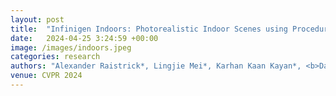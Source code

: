 ```yaml
---
layout: post
title:  "Infinigen Indoors: Photorealistic Indoor Scenes using Procedural Generation"
date:   2024-04-25 3:24:59 +00:00
image: /images/indoors.jpeg
categories: research  
authors: "Alexander Raistrick*, Lingjie Mei*, Karhan Kaan Kayan*, <b>David Yan</b>, Yiming Zuo, Beining Han, Hongyu Wen, Meenal Parakh, Stamatis Alexandropoulos, Lahav Lipson, Zeyu Ma, Jia Deng"
venue: CVPR 2024
---
```


